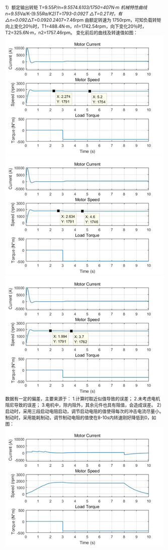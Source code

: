 1）额定输出转矩 T=9.55*P/n=9.55*74.6*103/1750=407N·m
机械特性曲线 n=9.55*Va/K-(9.55*Ra/K2)*T=1793-0.092*T
△T=0.2T时，有△n=0.092*△T=0.092*0.2*407=7.46rpm
由额定转速为 1750rpm，可知负载转矩向上变化20％时，T1=488.4N·m，n1=1742.54rpm，向下变化20％时，T2=325.6N·m，n2=1757.46rpm。
变化前后的曲线及转速值如图：
![image](https://github.com/EnyaYin/uploads/blob/master/images/untitled1.jpg)
![image](https://github.com/EnyaYin/uploads/blob/master/images/untitled2.jpg)
![image](https://github.com/EnyaYin/uploads/blob/master/images/untitled3.jpg)
数据有一定的偏差，主要来源于：
1.计算时取近似值导致的误差；
2.未考虑电机阻尼导致的误差；
3.电机中，除内阻外，其余元件也具有阻值，会造成误差。
2）启动时，采用三段启动电阻启动，调节启动电阻的值使得每次的冲击电流尽量小。制动时，采用能耗制动，调节制动电阻的值使在8-10s内转速刚好降低到0，如图：
![image](https://github.com/EnyaYin/uploads/blob/master/images/untitled5.jpg)
